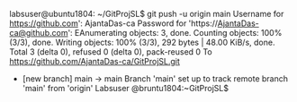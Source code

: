 labsuser@ubuntu1804: ~/GitProjSL$ git push -u origin main
Username for https://github.com': AjantaDas-ca
Password for 'https://AjantaDas-ca@github.com':
EAnumerating objects: 3, done.
Counting objects: 100% (3/3), done.
Writing objects: 100% (3/3), 292 bytes | 48.00 KiB/s, done. 
Total 3 (delta 0), refused 0 (delta 0), pack-reused 0
To https://github.com/AjantaDas-ca/GitProjSL.git
* [new branch] main -> main
Branch 'main' set up to track remote branch 'main' from 'origin'
Labsuser @bruntu1804:~GitProjSL$ 
